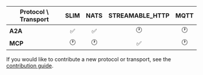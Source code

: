| Protocol \ Transport | SLIM | NATS | STREAMABLE_HTTP | MQTT |
| -------------------- | :--: | :--: | :-------------: | :--: |
| **A2A**              |  ✅  |  ✅  |       🕐        |  🕐  |
| **MCP**              |  🕐  |  🕐  |       ✅        |  🕐  |

If you would like to contribute a new protocol or transport, see the [contribution guide](CONTRIBUTING_A_TRANSPORT.md).
